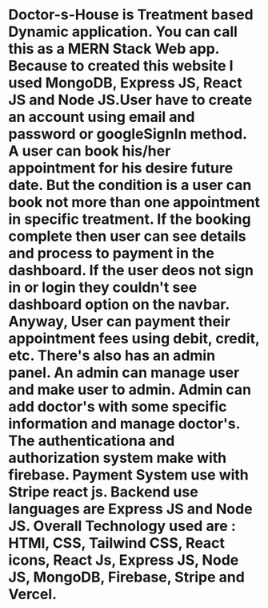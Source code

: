 # Doctor-s-House is Treatment based Dynamic application. You can call this as a MERN Stack Web app. Because to created this website I used MongoDB, Express JS, React JS and Node JS.User have to create an account using email and password or googleSignIn method. A user can book his/her appointment for his desire future date. But the condition is a user can book not more than one appointment in specific treatment. If the booking complete then user can see details and process to payment in the dashboard. If the user deos not sign in or login they couldn't see dashboard option on the navbar. Anyway, User can payment their appointment fees using debit, credit, etc. There's also has an admin panel. An admin can manage user and make user to admin. Admin can add doctor's with some specific information and manage doctor's. The authenticationa and authorization system make with firebase. Payment System use with Stripe react js. Backend use languages are Express JS and Node JS. Overall Technology used are : HTMl, CSS, Tailwind CSS, React icons, React Js, Express JS, Node JS, MongoDB, Firebase, Stripe and Vercel.
